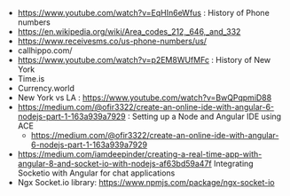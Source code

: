 - https://www.youtube.com/watch?v=EqHIn6eWfus : History of Phone numbers
- https://en.wikipedia.org/wiki/Area_codes_212,_646,_and_332
- https://www.receivesms.co/us-phone-numbers/us/
- callhippo.com/
- https://www.youtube.com/watch?v=p2EM8WUfMFc : History of New York
- Time.is
- Currency.world
- New York vs LA : https://www.youtube.com/watch?v=BwQPqpmiD88
- https://medium.com/@ofir3322/create-an-online-ide-with-angular-6-nodejs-part-1-163a939a7929 : Setting up a Node and Angular IDE using ACE
  - https://medium.com/@ofir3322/create-an-online-ide-with-angular-6-nodejs-part-1-163a939a7929
- https://medium.com/iamdeepinder/creating-a-real-time-app-with-angular-8-and-socket-io-with-nodejs-af63bd59a47f Integrating Socketio with Angular for chat applications
- Ngx Socket.io library: https://www.npmjs.com/package/ngx-socket-io
